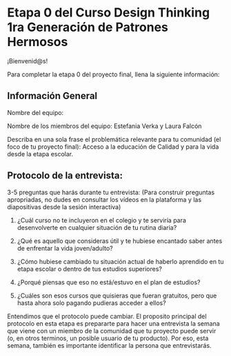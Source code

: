 # Etapa 0 del Curso Design Thinking 1ra Generación de Patrones Hermosos

¡Bienvenid@s!

Para completar la etapa 0 del proyecto final, llena la siguiente información:

## Información General

Nombre del equipo:

Nombre de los miembros del equipo: Estefania Verka y Laura Falcón

Describa en una sola frase el problemática relevante para tu comunidad (el foco de tu proyecto final): Acceso a la educación de Calidad y para la vida desde la etapa escolar. 

## Protocolo de la entrevista:

3-5 preguntas que harás durante tu entrevista:
(Para construir preguntas apropriadas, no dudes en consultar los vídeos en la plataforma y las diapositivas desde la sesión interactiva)

1. ¿Cuál curso no te incluyeron en el colegio y te serviría para desenvolverte en cualquier situación de tu rutina diaria? 

2. ¿Qué es aquello que consideras útil y te hubiese encantado saber antes de enfrentar la vida joven/adulto? 

3. ¿Cómo hubiese cambiado tu situación actual de haberlo aprendido en tu etapa escolar o dentro de tus estudios superiores? 

4. ¿Porqué piensas que eso no está/estuvo en el plan de estudios?

5. ¿Cuáles son esos cursos que quisieras que fueran gratuitos, pero que hasta ahora solo pagando pudieras acceder a ellos? 

Entendimos que el protocolo puede cambiar. El proposito principal del protocolo en esta etapa es prepararte para hacer una entrevista la semana que viene con un miembro de la comunidad que tu proyecto puede servir (o, en otros terminos, un posible usuario de tu producto). Por eso, esta semana, también es importante identificar la persona que entrevistarás. 
